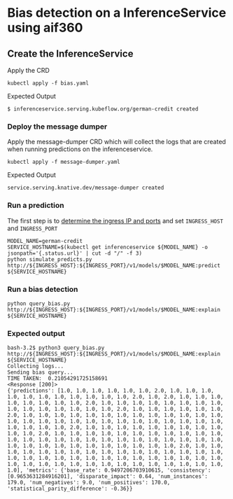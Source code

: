 # Bias detection on a InferenceService using aif360

## Create the InferenceService

Apply the CRD

```
kubectl apply -f bias.yaml
```

Expected Output

```
$ inferenceservice.serving.kubeflow.org/german-credit created
```

### Deploy the message dumper

Apply the message-dumper CRD which will collect the logs that are created when running predictions on the inferenceservice.

```
kubectl apply -f message-dumper.yaml
```

Expected Output

```
service.serving.knative.dev/message-dumper created
```

### Run a prediction

The first step is to [determine the ingress IP and ports](../../../../../README.md#determine-the-ingress-ip-and-ports) and set `INGRESS_HOST` and `INGRESS_PORT`

```
MODEL_NAME=german-credit
SERVICE_HOSTNAME=$(kubectl get inferenceservice ${MODEL_NAME} -o jsonpath='{.status.url}' | cut -d "/" -f 3)
python simulate_predicts.py http://${INGRESS_HOST}:${INGRESS_PORT}/v1/models/$MODEL_NAME:predict ${SERVICE_HOSTNAME}
```

### Run a bias detection

```
python query_bias.py http://${INGRESS_HOST}:${INGRESS_PORT}/v1/models/$MODEL_NAME:explain ${SERVICE_HOSTNAME}
```

### Expected output

```
bash-3.2$ python3 query_bias.py http://${INGRESS_HOST}:${INGRESS_PORT}/v1/models/$MODEL_NAME:explain ${SERVICE_HOSTNAME}
Collecting logs...
Sending bias query...
TIME TAKEN:  0.21054291725158691
<Response [200]>
{'predictions': [1.0, 1.0, 1.0, 1.0, 1.0, 1.0, 2.0, 1.0, 1.0, 1.0, 1.0, 1.0, 1.0, 1.0, 1.0, 1.0, 1.0, 1.0, 2.0, 1.0, 2.0, 1.0, 1.0, 1.0, 1.0, 1.0, 1.0, 1.0, 1.0, 2.0, 1.0, 1.0, 1.0, 1.0, 1.0, 1.0, 1.0, 1.0, 1.0, 1.0, 1.0, 1.0, 1.0, 1.0, 1.0, 2.0, 1.0, 1.0, 1.0, 1.0, 1.0, 1.0, 2.0, 1.0, 1.0, 1.0, 1.0, 1.0, 1.0, 1.0, 1.0, 1.0, 1.0, 1.0, 1.0, 1.0, 1.0, 1.0, 1.0, 1.0, 1.0, 1.0, 1.0, 1.0, 1.0, 1.0, 1.0, 1.0, 1.0, 1.0, 1.0, 1.0, 1.0, 1.0, 2.0, 1.0, 1.0, 1.0, 1.0, 1.0, 1.0, 1.0, 1.0, 1.0, 1.0, 1.0, 2.0, 1.0, 1.0, 1.0, 1.0, 1.0, 1.0, 1.0, 1.0, 1.0, 1.0, 1.0, 1.0, 1.0, 1.0, 1.0, 1.0, 1.0, 1.0, 1.0, 1.0, 1.0, 1.0, 1.0, 1.0, 1.0, 1.0, 1.0, 1.0, 1.0, 1.0, 1.0, 1.0, 1.0, 1.0, 1.0, 1.0, 2.0, 1.0, 1.0, 1.0, 1.0, 1.0, 1.0, 1.0, 1.0, 1.0, 1.0, 1.0, 1.0, 1.0, 1.0, 1.0, 1.0, 1.0, 1.0, 1.0, 1.0, 1.0, 1.0, 1.0, 1.0, 1.0, 1.0, 1.0, 1.0, 1.0, 1.0, 1.0, 1.0, 1.0, 1.0, 1.0, 1.0, 1.0, 1.0, 1.0, 1.0, 1.0, 1.0, 1.0, 1.0, 1.0], 'metrics': {'base_rate': 0.9497206703910615, 'consistency': [0.9653631284916201], 'disparate_impact': 0.64, 'num_instances': 179.0, 'num_negatives': 9.0, 'num_positives': 170.0, 'statistical_parity_difference': -0.36}}
```
